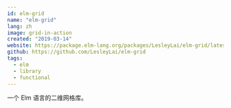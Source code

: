 ```yaml
---
id: elm-grid
name: "elm-grid"
lang: zh
image: grid-in-action
created: "2019-03-14"
website: https://package.elm-lang.org/packages/LesleyLai/elm-grid/latest/Grid
github: https://github.com/LesleyLai/elm-grid
tags:
  - elm
  - library
  - functional
---
```


一个 Elm 语言的二维网格库。

